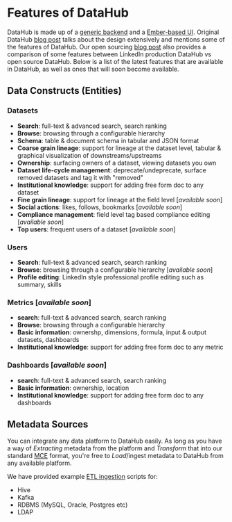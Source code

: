 # Features of DataHub

DataHub is made up of a [generic backend](what/gma.md) and a [Ember-based UI](../datahub-web). Original DataHub 
[blog post](https://engineering.linkedin.com/blog/2019/data-hub) talks about the design extensively and mentions some of
the features of DataHub. Our open sourcing [blog post](https://engineering.linkedin.com/blog/2020/open-sourcing-datahub--linkedins-metadata-search-and-discovery-p) 
also provides a comparison of some features between LinkedIn production DataHub vs open source DataHub. Below is a list of the latest features that are available in DataHub, as well as ones that will soon become available.

## Data Constructs (Entities)

### Datasets
 - **Search**: full-text & advanced search, search ranking
 - **Browse**: browsing through a configurable hierarchy
 - **Schema**: table & document schema in tabular and JSON format
 - **Coarse grain lineage**: support for lineage at the dataset level, tabular & graphical visualization of downstreams/upstreams
 - **Ownership**: surfacing owners of a dataset, viewing datasets you own
 - **Dataset life-cycle management**: deprecate/undeprecate, surface removed datasets and tag it with "removed"
 - **Institutional knowledge**: support for adding free form doc to any dataset
 - **Fine grain lineage**: support for lineage at the field level [*available soon*]
 - **Social actions**: likes, follows, bookmarks [*available soon*]
 - **Compliance management**: field level tag based compliance editing [*available soon*]
 - **Top users**: frequent users of a dataset [*available soon*]
 
### Users
 - **Search**: full-text & advanced search, search ranking
 - **Browse**: browsing through a configurable hierarchy [*available soon*]
 - **Profile editing**: LinkedIn style professional profile editing such as summary, skills
 
### Metrics [*available soon*]
 - **search**: full-text & advanced search, search ranking
 - **Browse**: browsing through a configurable hierarchy
 - **Basic information**: ownershp, dimensions, formula, input & output datasets, dashboards
 - **Institutional knowledge**: support for adding free form doc to any metric
 
### Dashboards [*available soon*] 
 - **search**: full-text & advanced search, search ranking
 - **Basic information**: ownership, location
 - **Institutional knowledge**: support for adding free form doc to any dashboards 

## Metadata Sources
You can integrate any data platform to DataHub easily. As long as you have a way of *Extracting* metadata from the platform and *Transform* that into our standard [MCE](what/mxe.md) format, you're free to *Load*/ingest metadata to DataHub from any available platform.

We have provided example [ETL ingestion](architecture/metadata-ingestion.md) scripts for:
 - Hive
 - Kafka
 - RDBMS (MySQL, Oracle, Postgres etc)
 - LDAP
